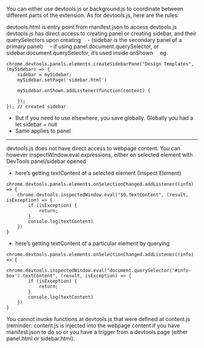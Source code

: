 You can either use devtools.js or background.js to coordinate between different parts of the extension. As for devtools.js, here are the rules:

devtools.html is entry point from manifest.json to access devtools.js
devtools.js has direct access to creating panel or creating sidebar, and their querySelectors upon creating
 - (sidebar is the secondary panel of a primary panel)
 - if using panel.document.querySelector, or sidebar.document.querySelector, it’s used inside onShown
 eg. 
```
chrome.devtools.panels.elements.createSidebarPane("Design Templates", (mySidebar) => {
    sidebar = mySidebar;
    mySidebar.setPage('sidebar.html')

    mySidebar.onShown.addListener(function(content) {

    });
}); // created sidebar
```

- But if you need to use elsewhere, you save globally. Globally you had a let sidebar = null 
- Same applies to panel

---

devtools.js does not have direct access to webpage content. You can however inspectWindow.eval expressions, either on selected element with DevTools panel/sidebar opened

- here’s getting textContent of a selected element (Inspect Element)
```
chrome.devtools.panels.elements.onSelectionChanged.addListener((info) => {
    chrome.devtools.inspectedWindow.eval("$0.textContent", (result, isException) => {
        if (isException) {
            return;
        }
        console.log(textContent)
    })
}        
```

- here’s getting textContent of a particular element by querying
```
chrome.devtools.panels.elements.onSelectionChanged.addListener((info) => {
    chrome.devtools.inspectedWindow.eval("document.querySelector('#info-box').textContent", (result, isException) => {
        if (isException) {
            return;
        }
        console.log(textContent)
    })
}   
```

You cannot invoke functions at devtools.js that were defined at content.js (reminder: content.js is injected into the webpage content if you have manifest.json to do so or you have a trigger from a devtools page (either panel.html or sidebar.html).